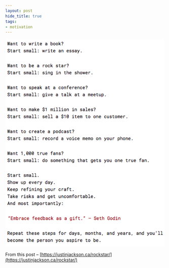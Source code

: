 ```yaml
---
layout: post
hide_title: true
tags:
- motivation
---
```

![](/tumblr_files/tumblr_oi54bcNbxp1uxadqoo1_640.png)  

From this post – [https://justinjackson.ca/rockstar/](https://justinjackson.ca/rockstar/)
